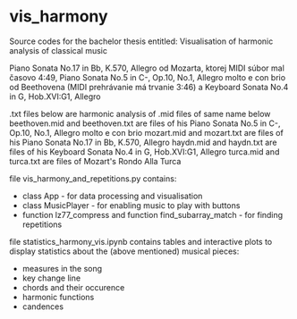 # vis_harmony
Source codes for the bachelor thesis entitled: Visualisation of harmonic analysis of classical music

Piano Sonata No.17 in Bb, K.570, Allegro od Mozarta, ktorej
MIDI súbor mal časovo 4:49, Piano Sonata No.5 in C-, Op.10, No.1, Allegro molto e
con brio od Beethovena (MIDI prehrávanie má trvanie 3:46) a Keyboard Sonata No.4
in G, Hob.XVI:G1, Allegro

.txt files below are harmonic analysis of .mid files of same name below
beethoven.mid and beethoven.txt are files of his Piano Sonata No.5 in C-, Op.10, No.1, Allegro molto e con brio 
mozart.mid and mozart.txt are files of his Piano Sonata No.17 in Bb, K.570, Allegro
haydn.mid and haydn.txt are files of his Keyboard Sonata No.4 in G, Hob.XVI:G1, Allegro
turca.mid and turca.txt are files of Mozart's Rondo Alla Turca

file vis_harmony_and_repetitions.py contains:
  - class App - for data processing and visualisation
  - class MusicPlayer - for enabling music to play with buttons
  - function lz77_compress and function find_subarray_match - for finding repetitions

file statistics_harmony_vis.ipynb contains tables and interactive plots to display statistics about the (above mentioned) musical pieces:
  - measures in the song
  - key change line
  - chords and their occurence
  - harmonic functions
  - candences
